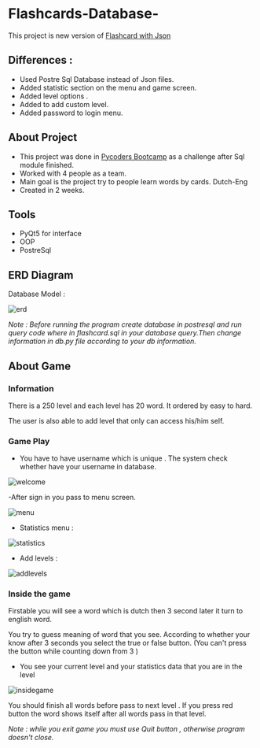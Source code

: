 # Flashcards-Database-

This project is new version of [Flashcard with Json](https://github.com/omarfaruk305/Flashcards)

## Differences : 
- Used Postre Sql Database instead of Json files.
- Added statistic section on the menu and game screen.
- Added level options .
- Added to add custom level.
- Added password to login menu.

## About Project
- This project was done in [Pycoders Bootcamp](https://github.com/pycoders-nl) as a challenge after Sql module finished.
- Worked with 4 people as a team.
- Main goal is the project try to people learn words by cards. Dutch-Eng
- Created in 2 weeks.


## Tools
- PyQt5 for interface
- OOP
- PostreSql

## ERD Diagram
Database Model : 

![erd](https://user-images.githubusercontent.com/70334899/150153965-118b79fc-dc03-4900-909f-76e1204d5682.PNG)


*Note : Before running the program create database in postresql and run query code where in flashcard.sql in your database query.Then change information in db.py file according to your db information.*


## About Game
### Information
There is a 250 level and each level has 20 word. It ordered by easy to hard.

The user is also able to add level that only can access his/him self.

### Game Play
- You have to have username which is unique . The system check whether have your username in database.

![welcome](https://user-images.githubusercontent.com/70334899/150160423-63972d3b-5c2f-4305-a595-b6c2b46290df.PNG)


-After sign in you  pass to menu screen.

![menu](https://user-images.githubusercontent.com/70334899/150162568-8f7543b8-16d7-4cfe-9342-89741783111f.PNG)

- Statistics menu : 

![statistics](https://user-images.githubusercontent.com/70334899/150162731-1ec0c277-86a6-4f3f-bb18-1b8988a79fac.PNG)

- Add levels : 

![addlevels](https://user-images.githubusercontent.com/70334899/150162810-51fa6520-7d97-496c-8c4e-feb72529fb65.PNG)


### Inside the game 

Firstable you will see a word which is dutch then 3 second later it turn to english word.


You try to guess meaning of word that you see. According to whether your know after 3 seconds you select the true or false button. (You can't press the button while counting down from 3 )

- You see your current level and your statistics data that you are in the level

![insidegame](https://user-images.githubusercontent.com/70334899/150163201-ef4ca8b1-101e-4a8d-9fc4-70d37793bc3f.PNG)



You should finish all words before pass to next level . If you press red button the word shows itself after all words pass in that level.


*Note :  while you exit game you must use Quit button , otherwise program doesn't close.* 





